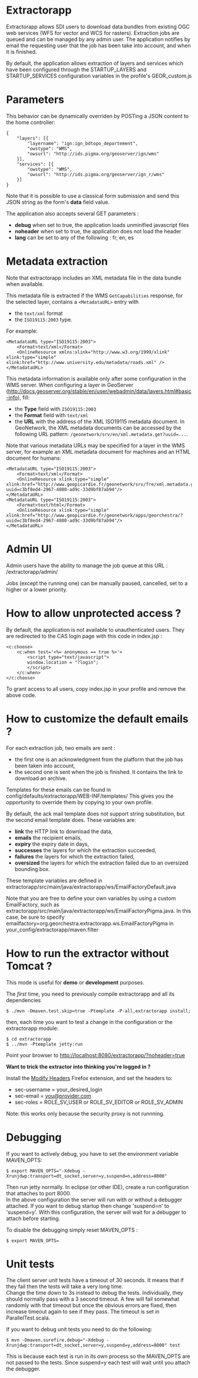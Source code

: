 Extractorapp
============

Extractorapp allows SDI users to download data bundles from existing OGC web services (WFS for vector and WCS for rasters).
Extraction jobs are queued and can be managed by any admin user. 
The application notifies by email the requesting user that the job has been take into account, and when it is finished.

By default, the application allows extraction of layers and services which have been configured through the STARTUP_LAYERS and STARTUP_SERVICES configuration variables in the profile's GEOR_custom.js


Parameters
==========

This behavior can be dynamically overriden by POSTing a JSON content to the home controller:

    {
	    "layers": [{
	        "layername": "ign:ign_bdtopo_departement",
	        "owstype": "WMS",
	        "owsurl": "http://ids.pigma.org/geoserver/ign/wms"
	    }],
        "services": [{
            "owstype": "WMS",
	        "owsurl": "http://ids.pigma.org/geoserver/ign_r/wms"
        }]
	}
    
Note that it is possible to use a classical form submission and send this JSON string as the form's **data** field value.

The application also accepts several GET parameters :
 * **debug** when set to true, the application loads unminified javascript files
 * **noheader** when set to true, the application does not load the header
 * **lang** can be set to any of the following : fr, en, es


Metadata extraction
===================

Note that extractorapp includes an XML metadata file in the data bundle when available.

This metadata file is extracted if the WMS `GetCapabilities` response, for the selected layer, contains a `<MetadataURL>` entry with
- the `text/xml` format
- the `ISO19115:2003` type.

For example:

```
<MetadataURL type="ISO19115:2003">
    <Format>text/xml</Format>
    <OnlineResource xmlns:xlink="http://www.w3.org/1999/xlink" xlink:type="simple" xlink:href="http://www.university.edu/metadata/roads.xml" />
</MetadataURL>
```

This metadata information is available only after some configuration in the WMS server. When configuring a layer in GeoServer (http://docs.geoserver.org/stable/en/user/webadmin/data/layers.html#basic-info), fill:
- the **Type** field with `ISO19115:2003`
- the **Format** field with `text/xml`
- the **URL** with the address of the XML ISO19115 metadata document. In GeoNetwork, the XML metadata documents can be accessed by the following URL pattern: `/geonetwork/srv/en/xml.metadata.get?uuid=...`.

Note that various metadata URLs may be specified for a layer in the WMS server, for example an XML metadata document for machines and an HTML document for humans:

```
<MetadataURL type="ISO19115:2003">
    <Format>text/xml</Format>
    <OnlineResource xlink:type="simple" xlink:href="http://www.geopicardie.fr/geonetwork/srv/fre/xml.metadata.get?uuid=c3bf8ed4-2967-4800-ad9c-33d9bf87ab94"/>
</MetadataURL>
<MetadataURL type="ISO19115:2003">
    <Format>text/html</Format>
    <OnlineResource xlink:type="simple" xlink:href="http://www.geopicardie.fr/geonetwork/apps/georchestra/?uuid=c3bf8ed4-2967-4800-ad9c-33d9bf87ab94"/>
</MetadataURL>
```


Admin UI
========

Admin users have the ability to manage the job queue at this URL : /extractorapp/admin/

Jobs (except the running one) can be manually paused, cancelled, set to a higher or a lower priority.


How to allow unprotected access ?
=================================

By default, the application is not available to unauthenticated users. They are redirected to the CAS login page with this code in index.jsp :

    <c:choose>
        <c:when test='<%= anonymous == true %>'>
            <script type="text/javascript">
            window.location = "?login";
            </script>
        </c:when>
    </c:choose>
    
To grant access to all users, copy index.jsp in your profile and remove the above code. 


How to customize the default emails ?
=====================================

For each extraction job, two emails are sent :
 * the first one is an acknowledgment from the platform that the job has been taken into account,
 * the second one is sent when the job is finished. It contains the link to download an archive.

Templates for these emails can be found in config/defaults/extractorapp/WEB-INF/templates/
This gives you the opportunity to override them by copying to your own profile.

By default, the ack mail template does not support string substitution, but the second email template does.
These variables are:
 * **link** the HTTP link to download the data,
 * **emails** the recipient emails,
 * **expiry** the expiry date in days,
 * **successes** the layers for which the extraction succeeded,
 * **failures** the layers for which the extraction failed,
 * **oversized** the layers for which the extraction failed due to an oversized bounding box.

These template variables are defined in extractorapp/src/main/java/extractorapp/ws/EmailFactoryDefault.java

Note that you are free to define your own variables by using a custom EmailFactory, such as extractorapp/src/main/java/extractorapp/ws/EmailFactoryPigma.java. 
In this case, be sure to specify emailfactory=org.georchestra.extractorapp.ws.EmailFactoryPigma in your_config/extractorapp/maven.filter


How to run the extractor without Tomcat ?
=========================================

This mode is useful for **demo** or **development** purposes.

The *first* time, you need to previously compile extractorapp and all its dependencies

    $ ./mvn -Dmaven.test.skip=true -Ptemplate -P-all,extractorapp install;

then, each time you want to test a change in the configuration or the extractorapp module:

    $ cd extractorapp
    $ ../mvn -Ptemplate jetty:run

Point your browser to [http://localhost:8080/extractorapp/?noheader=true](http://localhost:8080/extractorapp/?noheader=true) 


**Want to trick the extractor into thinking you're logged in ?**

Install the [Modify Headers](https://addons.mozilla.org/en-US/firefox/addon/modify-headers/) Firefox extension, and set the headers to:
 * sec-username = your_desired_login
 * sec-email = you@provider.com
 * sec-roles = ROLE_SV_USER or ROLE_SV_EDITOR or ROLE_SV_ADMIN
 
Note: this works only because the security proxy is not runnning.



Debugging
=========

If you want to actively debug, you have to set the environment variable MAVEN_OPTS:

    $ export MAVEN_OPTS="-Xdebug -Xrunjdwp:transport=dt_socket,server=y,suspend=n,address=8000"

Then run jetty normally. In eclipse (or other IDE), create a run configuration that attaches to port 8000.  
In the above configuration the server will run with or without a debugger attached. 
If you want to debug startup then change 'suspend=n' to 'suspend=y'. 
With this configuration, the server will wait for a debugger to attach before starting.

To disable the debugging simply reset MAVEN_OPTS :

    $ export MAVEN_OPTS=


Unit tests
==========

The client server unit tests have a timeout of 30 seconds.  It means that if they fail then the tests will take a very long time.  
Change the time down to 3s instead to debug the tests. Individually, they should normally pass with a 3 second timeout. 
A few will fail somewhat randomly with that timeout but once the obvious errors are fixed, then increase timeout again to see if they pass. 
The timeout is set in ParallelTest.scala.

If you want to debug unit tests you need to do the following:

    $ mvn -Dmaven.surefire.debug="-Xdebug -Xrunjdwp:transport=dt_socket,server=y,suspend=y,address=8000" test

This is because each test is run in its own process so the MAVEN_OPTS are not passed to the tests. Since suspend=y each test will wait until you attach the debugger.
